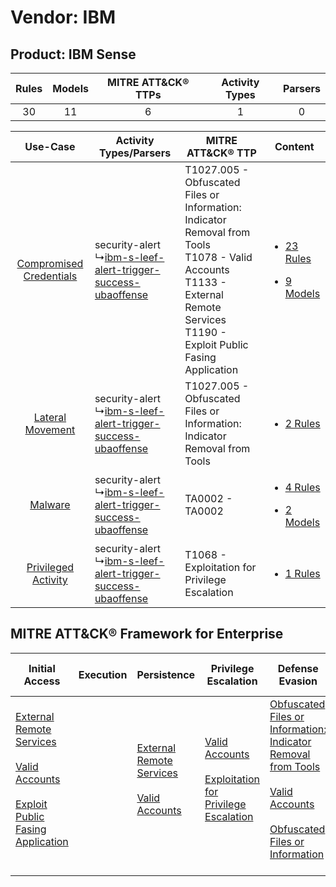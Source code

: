 Vendor: IBM
===========
Product: IBM Sense
------------------
| Rules | Models | MITRE ATT&CK® TTPs | Activity Types | Parsers |
|:-----:|:------:|:------------------:|:--------------:|:-------:|
|  30   |   11   |         6          |       1        |    0    |

|    Use-Case    | Activity Types/Parsers    | MITRE ATT&CK® TTP    | Content    |
|:----:| ---- | ---- | ---- |
| [Compromised Credentials](../../../UseCases/uc_compromised_credentials.md) |  security-alert<br> ↳[ibm-s-leef-alert-trigger-success-ubaoffense](Ps/pC_ibmsleefalerttriggersuccessubaoffense.md)<br> | T1027.005 - Obfuscated Files or Information: Indicator Removal from Tools<br>T1078 - Valid Accounts<br>T1133 - External Remote Services<br>T1190 - Exploit Public Fasing Application<br> | [<ul><li>23 Rules</li></ul><ul><li>9 Models</li></ul>](RM/r_m_ibm_ibm_sense_Compromised_Credentials.md) |
|        [Lateral Movement](../../../UseCases/uc_lateral_movement.md)        |  security-alert<br> ↳[ibm-s-leef-alert-trigger-success-ubaoffense](Ps/pC_ibmsleefalerttriggersuccessubaoffense.md)<br> | T1027.005 - Obfuscated Files or Information: Indicator Removal from Tools<br>    | [<ul><li>2 Rules</li></ul>](RM/r_m_ibm_ibm_sense_Lateral_Movement.md)    |
|    [Malware](../../../UseCases/uc_malware.md)    |  security-alert<br> ↳[ibm-s-leef-alert-trigger-success-ubaoffense](Ps/pC_ibmsleefalerttriggersuccessubaoffense.md)<br> | TA0002 - TA0002<br>    | [<ul><li>4 Rules</li></ul><ul><li>2 Models</li></ul>](RM/r_m_ibm_ibm_sense_Malware.md)    |
|     [Privileged Activity](../../../UseCases/uc_privileged_activity.md)     |  security-alert<br> ↳[ibm-s-leef-alert-trigger-success-ubaoffense](Ps/pC_ibmsleefalerttriggersuccessubaoffense.md)<br> | T1068 - Exploitation for Privilege Escalation<br>    | [<ul><li>1 Rules</li></ul>](RM/r_m_ibm_ibm_sense_Privileged_Activity.md)    |

MITRE ATT&CK® Framework for Enterprise
--------------------------------------
| Initial Access                                                                                                                                                                                                                         | Execution | Persistence                                                                                                                                      | Privilege Escalation                                                                                                                                          | Defense Evasion                                                                                                                                                                                                                                                               | Credential Access | Discovery | Lateral Movement | Collection | Command and Control | Exfiltration | Impact |
| -------------------------------------------------------------------------------------------------------------------------------------------------------------------------------------------------------------------------------------- | --------- | ------------------------------------------------------------------------------------------------------------------------------------------------ | ------------------------------------------------------------------------------------------------------------------------------------------------------------- | ----------------------------------------------------------------------------------------------------------------------------------------------------------------------------------------------------------------------------------------------------------------------------- | ----------------- | --------- | ---------------- | ---------- | ------------------- | ------------ | ------ |
| [External Remote Services](https://attack.mitre.org/techniques/T1133)<br><br>[Valid Accounts](https://attack.mitre.org/techniques/T1078)<br><br>[Exploit Public Fasing Application](https://attack.mitre.org/techniques/T1190)<br><br> |           | [External Remote Services](https://attack.mitre.org/techniques/T1133)<br><br>[Valid Accounts](https://attack.mitre.org/techniques/T1078)<br><br> | [Valid Accounts](https://attack.mitre.org/techniques/T1078)<br><br>[Exploitation for Privilege Escalation](https://attack.mitre.org/techniques/T1068)<br><br> | [Obfuscated Files or Information: Indicator Removal from Tools](https://attack.mitre.org/techniques/T1027/005)<br><br>[Valid Accounts](https://attack.mitre.org/techniques/T1078)<br><br>[Obfuscated Files or Information](https://attack.mitre.org/techniques/T1027)<br><br> |                   |           |                  |            |                     |              |        |